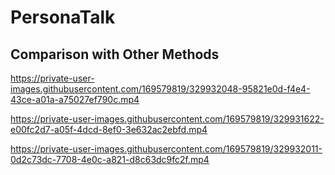 # PersonaTalk
## Comparison with Other Methods

https://private-user-images.githubusercontent.com/169579819/329932048-95821e0d-f4e4-43ce-a01a-a75027ef790c.mp4

https://private-user-images.githubusercontent.com/169579819/329931622-e00fc2d7-a05f-4dcd-8ef0-3e632ac2ebfd.mp4 

https://private-user-images.githubusercontent.com/169579819/329932011-0d2c73dc-7708-4e0c-a821-d8c63dc9fc2f.mp4
